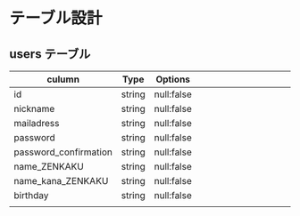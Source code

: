 # テーブル設計
## users テーブル
| culumn                | Type   | Options    |     |     |     |     |     |     |     |     |     |     |     |
| --------------------- | ------ | ---------- | --- | --- | --- | --- | --- | --- | --- | --- | --- | --- | --- |
| id                    | string | null:false |     |     |     |     |     |     |     |     |     |     |     |
| nickname              | string | null:false |     |     |     |     |     |     |     |     |     |     |     |
| mailadress            | string | null:false |     |     |     |     |     |     |     |     |     |     |     |
| password              | string | null:false |     |     |     |     |     |     |     |     |     |     |     |
| password_confirmation | string | null:false |     |     |     |     |     |     |     |     |     |     |     |
| name_ZENKAKU          | string | null:false |     |     |     |     |     |     |     |     |     |     |     |
| name_kana_ZENKAKU     | string | null:false |     |     |     |     |     |     |     |     |     |     |     |
| birthday              | string | null:false |     |     |     |     |     |     |     |     |     |     |     |
|                       |        |            |     |     |     |     |     |     |     |     |     |     |     |